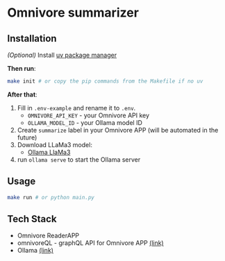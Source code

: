 # Omnivore summarizer

## Installation

*(Optional)* Install [uv package manager](https://github.com/astral-sh/uv)

**Then run**:

```bash
make init # or copy the pip commands from the Makefile if no uv
```

**After that**:

1. Fill in `.env-example` and rename it to `.env`.
   - `OMNIVORE_API_KEY` - your Omnivore API key
   - `OLLAMA_MODEL_ID` - your Ollama model ID
2. Create `summarize` label in your Omnivore APP (will be automated in the future)
3. Download LLaMa3 model:
   - [Ollama LlaMa3](https://ollama.com/library/llama3)
4. run `ollama serve` to start the Ollama server

## Usage

```bash
make run # or python main.py
```

## Tech Stack

- Omnivore ReaderAPP
- omnivoreQL - graphQL API for Omnivore APP [(link)](https://github.com/yazdipour/OmnivoreQL)
- Ollama [(link)](https://ollama.com/)
